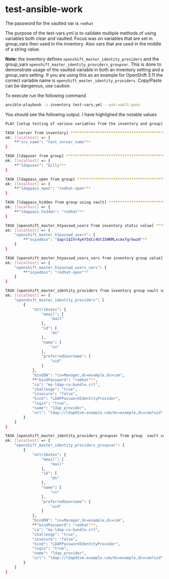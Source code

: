 # test-ansible-work

The password for the vaulted var is `redhat`

The purpose of the test-vars.yml is to validate multiple methods of using variables both clear and vaulted.  Focus was on variables that are set in group_vars then used in the inventory.  Also vars that are used in the middle of a string value.

**Note:** the inventory defines `openshift_master_identity_providers` and the group_vars `openshift_master_identity_providers_groupvar`.  This is done to demonstrate usage of the vaulted variable in both an inventory setting and a group_vars setting.  If you are using this as an example for OpenShift 3.11 the correct variable name is `openshift_master_identity_providers`.  Copy/Paste can be dangerous, use caution. 

To execute run the following command
~~~ bash
ansible-playbook -i inventory test-vars.yml --ask-vault-pass
~~~

You should see the following output.  I have highlighed the notable values
~~~ bash
PLAY [setup testing of various variables from the inventory and group] *******************************

TASK [server from inventory] *************************************************************************
ok: [localhost] => {
    **"srv_name": "test_server_name"**
}

TASK [ldapuser from group] ***************************************************************************
ok: [localhost] => {
    **"ldapuser": "billy"**
}

TASK [ldappass_open from group] **********************************************************************
ok: [localhost] => {
    **"ldappass_open": "redhat-open"**
}

TASK [ldappass_hidden from group using vault] ********************************************************
ok: [localhost] => {
    **"ldappass_hidden": "redhat"**
}

TASK [openshift_master_htpasswd_users from inventory static value] ***********************************
ok: [localhost] => {
    "openshift_master_htpasswd_users": {
        **"ocpadmin": "$apr1$IVr4ykY5$Cc4Gt3IWRMLxcmxfgrkwz0"**
    }
}

TASK [openshift_master_htpasswd_users_vars from inventory group value] *******************************
ok: [localhost] => {
    "openshift_master_htpasswd_users_vars": {
        **"ocpadmin": "redhat-open"**
    }
}

TASK [openshift_master_identity_providers from inventory group vault value] **************************
ok: [localhost] => {
    "openshift_master_identity_providers": [
        {
            "attributes": {
                "email": [
                    "mail"
                ], 
                "id": [
                    "dn"
                ], 
                "name": [
                    "cn"
                ], 
                "preferredUsername": [
                    "uid"
                ]
            }, 
            "bindDN": "cn=Manager,dc=example,dc=com", 
            **"bindPassword": "redhat"**, 
            "ca": "my-ldap-ca-bundle.crt", 
            "challenge": "true", 
            "insecure": "false", 
            "kind": "LDAPPasswordIdentityProvider", 
            "login": "true", 
            "name": "ldap_provider", 
            "url": "ldap://ldap01vm.example.com/dc=example,dc=com?uid"
        }
    ]
}

TASK [openshift_master_identity_providers_groupvar from group  vault value] **************************
ok: [localhost] => {
    "openshift_master_identity_providers_groupvar": [
        {
            "attributes": {
                "email": [
                    "mail"
                ], 
                "id": [
                    "dn"
                ], 
                "name": [
                    "cn"
                ], 
                "preferredUsername": [
                    "uid"
                ]
            }, 
            "bindDN": "cn=Manager,dc=example,dc=com", 
            **"bindPassword": "redhat"**, 
            "ca": "my-ldap-ca-bundle.crt", 
            "challenge": "true", 
            "insecure": "false", 
            "kind": "LDAPPasswordIdentityProvider", 
            "login": "true", 
            "name": "ldap_provider", 
            "url": "ldap://ldap01vm.example.com/dc=example,dc=com?uid"
        }
    ]
}

~~~
